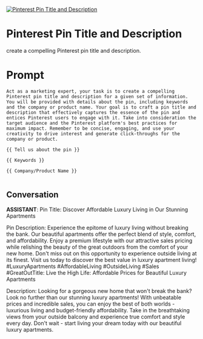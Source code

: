 
[![Pinterest Pin Title and Description](https://flow-prompt-covers.s3.us-west-1.amazonaws.com/icon/abstract/abs_3.png)]()
# Pinterest Pin Title and Description 
create a compelling Pinterest pin title and description.

# Prompt

```
Act as a marketing expert, your task is to create a compelling Pinterest pin title and description for a given set of information. You will be provided with details about the pin, including keywords and the company or product name. Your goal is to craft a pin title and description that effectively captures the essence of the pin and entices Pinterest users to engage with it. Take into consideration the target audience and the Pinterest platform's best practices for maximum impact. Remember to be concise, engaging, and use your creativity to drive interest and generate click-throughs for the company or product.

{{ Tell us about the pin }}

{{ Keywords }}

{{ Company/Product Name }}


```

## Conversation

**ASSISTANT**: Pin Title: Discover Affordable Luxury Living in Our Stunning Apartments



Pin Description: Experience the epitome of luxury living without breaking the bank. Our beautiful apartments offer the perfect blend of style, comfort, and affordability. Enjoy a premium lifestyle with our attractive sales pricing while relishing the beauty of the great outdoors from the comfort of your new home. Don't miss out on this opportunity to experience outside living at its finest. Visit us today to discover the best value in luxury apartment living! #LuxuryApartments #AffordableLiving #OutsideLiving #Sales #GreatOutTitle: Live the High Life: Affordable Prices for Beautiful Luxury Apartments



Description: Looking for a gorgeous new home that won't break the bank? Look no further than our stunning luxury apartments! With unbeatable prices and incredible sales, you can enjoy the best of both worlds - luxurious living and budget-friendly affordability. Take in the breathtaking views from your outside balcony and experience true comfort and style every day. Don't wait - start living your dream today with our beautiful luxury apartments.



